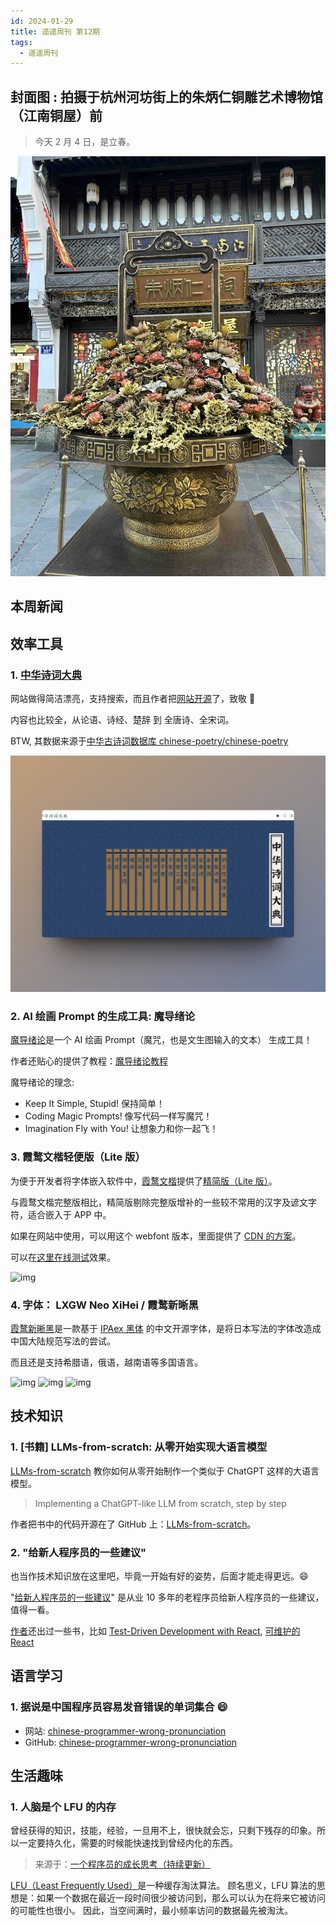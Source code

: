 ```yaml
---
id: 2024-01-29
title: 遥遥周刊 第12期
tags:
  - 遥遥周刊
---
```


## 封面图 : 拍摄于杭州河坊街上的朱炳仁铜雕艺术博物馆（江南铜屋）前

> 今天 2 月 4 日，是立春。

![img](cover.jpg)

## 本周新闻

## 效率工具

### 1. [中华诗词大典](https://chinese-poetry.netlify.app/)

网站做得简洁漂亮，支持搜索，而且作者把[网站开源](https://github.com/KonghaYao/classic-poetry)了，致敬 🫡

内容也比较全，从论语、诗经、楚辞 到 全唐诗、全宋词。

BTW, 其数据来源于[中华古诗词数据库 chinese-poetry/chinese-poetry](https://github.com/chinese-poetry/chinese-poetry)

![img](中华诗词大典.jpg)

### 2. AI 绘画 Prompt 的生成工具: 魔导绪论

[魔导绪论](https://magic-tag.netlify.app/)是一个 AI 绘画 Prompt（魔咒，也是文生图输入的文本） 生成工具！

作者还贴心的提供了教程：[魔导绪论教程](https://magic-tag.notion.site/magic-tag/ee1a0ab136724eb183a29d1fcc56a3d2)

魔导绪论的理念:

- Keep It Simple, Stupid! 保持简单！
- Coding Magic Prompts! 像写代码一样写魔咒！
- Imagination Fly with You! 让想象力和你一起飞！

### 3. 霞鹜文楷轻便版（Lite 版）

为便于开发者将字体嵌入软件中，[霞鹜文楷](<(https://github.com/lxgw/LxgwWenKai)>)提供了[精简版（Lite 版）](https://github.com/lxgw/LxgwWenKai-Lite)。

与霞鹜文楷完整版相比，精简版剔除完整版增补的一些较不常用的汉字及谚文字符，适合嵌入于 APP 中。

如果在网站中使用，可以用这个 webfont 版本，里面提供了 [CDN 的方案](https://github.com/chawyehsu/lxgw-wenkai-webfont?tab=readme-ov-file#use-cdn)。

可以在[这里在线测试](https://chawyehsu.github.io/lxgw-wenkai-webfont/)效果。

![img](https://raw.githubusercontent.com/lxgw/LxgwWenkai-lite/main/documentation/wenkailite-3.png)

### 4. 字体： LXGW Neo XiHei / 霞鹜新晰黑

[霞鹜新晰黑](https://github.com/lxgw/LxgwNeoXiHei?tab=readme-ov-file)是一款基于 [IPAex 黑体](https://moji.or.jp/ipafont/) 的中文开源字体，是将日本写法的字体改造成中国大陆规范写法的尝试。

而且还是支持希腊语，俄语，越南语等多国语言。

![img](https://raw.githubusercontent.com/lxgw/LxgwNeoXiHei/main/documentation/images/neoxihei-1.png)
![img](https://raw.githubusercontent.com/lxgw/LxgwNeoXiHei/main/documentation/images/neoxihei-2.png)
![img](https://raw.githubusercontent.com/lxgw/LxgwNeoXiHei/main/documentation/images/neoxihei-7.png)

## 技术知识

### 1. [书籍] LLMs-from-scratch: 从零开始实现大语言模型

[LLMs-from-scratch](https://www.manning.com/books/build-a-large-language-model-from-scratch) 教你如何从零开始制作一个类似于 ChatGPT 这样的大语言模型。

> Implementing a ChatGPT-like LLM from scratch, step by step

作者把书中的代码开源在了 GitHub 上：[LLMs-from-scratch](LLMs-from-scratch)。

### 2. "给新人程序员的一些建议"

也当作技术知识放在这里吧，毕竟一开始有好的姿势，后面才能走得更远。😄

"[给新人程序员的一些建议](https://icodeit.org/2017/07/tips-for-newbies/)" 是从业 10 多年的老程序员给新人程序员的一些建议，值得一看。

[作者](https://twitter.com/JuntaoQiu)还出过一些书，比如 [Test-Driven Development with React](https://link.springer.com/book/10.1007/978-1-4842-6972-5), [可维护的 React](https://leanpub.com/maintainable-react-cn)

## 语言学习

### 1. 据说是中国程序员容易发音错误的单词集合 😄

- 网站: [chinese-programmer-wrong-pronunciation](https://cpwp.netlify.app/)
- GitHub: [chinese-programmer-wrong-pronunciation](https://github.com/shimohq/chinese-programmer-wrong-pronunciation?tab=readme-ov-file)

## 生活趣味

### 1. 人脑是个 LFU 的内存

曾经获得的知识，技能，经验，一旦用不上，很快就会忘，只剩下残存的印象。所以一定要持久化，需要的时候能快速找到曾经内化的东西。

> 来源于：[一个程序员的成长思考（持续更新）](https://juejin.cn/post/7098906738077728799)

[LFU（Least Frequently Used）](https://en.wikipedia.org/wiki/Least_frequently_used)是一种缓存淘汰算法。
顾名思义，LFU 算法的思想是：如果一个数据在最近一段时间很少被访问到，那么可以认为在将来它被访问的可能性也很小。 因此，当空间满时，最小频率访问的数据最先被淘汰。
